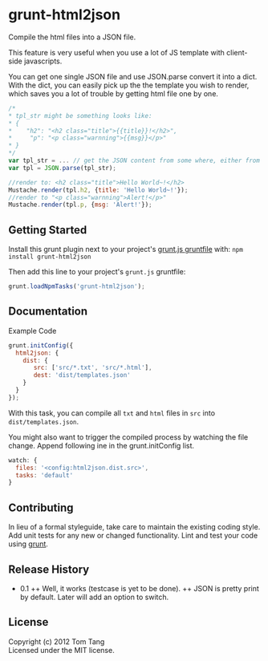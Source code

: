 # grunt-html2json

Compile the html files into a JSON file.

This feature is very useful when you use a lot of JS template with client-side javascripts.

You can get one single JSON file and use JSON.parse convert it into a dict.
With the dict, you can easily pick up the the template you wish to render, which saves you a lot of trouble by getting html file one by one.

```javascript
/*
* tpl_str might be something looks like:
* {
*    "h2": "<h2 class="title">{{title}}!</h2>",
*	  "p": "<p class="warnning">{{msg}}</p>"
* }
*/
var tpl_str = ... // get the JSON content from some where, either from requre.js text plugin or your AJAX call.
var tpl = JSON.parse(tpl_str);

//render to: <h2 class="title">Hello World~!</h2>
Mustache.render(tpl.h2, {title: 'Hello World~!'});
//render to "<p class="warnning">Alert!</p>"
Mustache.render(tpl.p, {msg: 'Alert!'});
```

## Getting Started
Install this grunt plugin next to your project's [grunt.js gruntfile][getting_started] with: `npm install grunt-html2json`

Then add this line to your project's `grunt.js` gruntfile:

```javascript
grunt.loadNpmTasks('grunt-html2json');
```

[grunt]: http://gruntjs.com/
[getting_started]: https://github.com/gruntjs/grunt/blob/master/docs/getting_started.md

## Documentation
Example Code
```javascript
grunt.initConfig({
  html2json: {
    dist: {
       src: ['src/*.txt', 'src/*.html'],
       dest: 'dist/templates.json'
    }
  }
});

```

With this task, you can compile all `txt` and `html` files in `src` into `dist/templates.json`.


You might also want to trigger the compiled process by watching the file change.
Append following ine in the grunt.initConfig list.
```javascript
watch: {
  files: '<config:html2json.dist.src>',
  tasks: 'default'
}
```


## Contributing
In lieu of a formal styleguide, take care to maintain the existing coding style. Add unit tests for any new or changed functionality. Lint and test your code using [grunt][grunt].

## Release History
+ 0.1
++ Well, it works (testcase is yet to be done).
++ JSON is pretty print by default. Later will add an option to switch.

## License
Copyright (c) 2012 Tom Tang  
Licensed under the MIT license.
